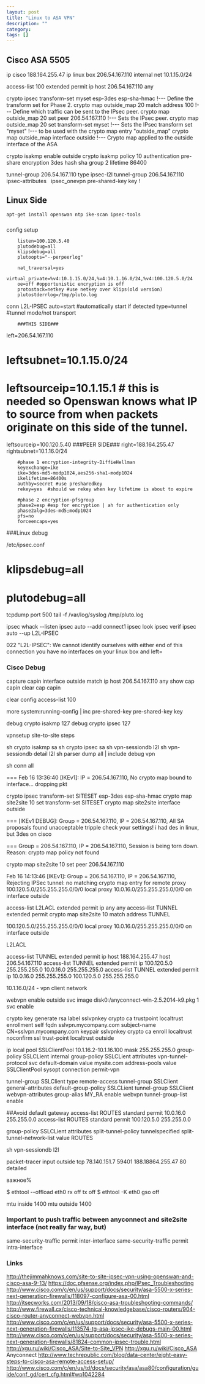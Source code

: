 ```yaml
---
layout: post
title: "Linux to ASA VPN"
description: ""
category: 
tags: []
---
```


## Cisco ASA 5505

ip cisco 188.164.255.47
ip linux box 206.54.167.110
internal net 10.1.15.0/24

access-list 100 extended permit ip host 206.54.167.110 any

crypto ipsec transform-set myset esp-3des esp-sha-hmac
!--- Define the transform set for Phase 2.
crypto map outside_map 20 match address 100
!--- Define which traffic can be sent to the IPsec peer.
crypto map outside_map 20 set peer 206.54.167.110
!--- Sets the IPsec peer.
crypto map outside_map 20 set transform-set myset
!--- Sets the IPsec transform set "myset"
!--- to be used with the crypto map entry "outside_map"
crypto map outside_map interface outside
!--- Crypto map applied to the outside interface of the ASA


crypto isakmp enable outside
crypto isakmp policy 10
 authentication pre-share
 encryption 3des
 hash sha
 group 2
 lifetime 86400

tunnel-group 206.54.167.110 type ipsec-l2l
tunnel-group 206.54.167.110 ipsec-attributes
  ipsec_onevpn pre-shared-key key
!


## Linux Side

```bash
apt-get install openswan ntp ike-scan ipsec-tools
```

#####
#####
config setup

        listen=100.120.5.40
        plutodebug=all
        klipsdebug=all
        plutoopts="--perpeerlog"

        nat_traversal=yes
        virtual_private=%v4:10.1.15.0/24,%v4:10.1.16.0/24,%v4:100.120.5.0/24
        oe=off #opportunistic encryption is off
        protostack=netkey #use netkey over klips(old version)
        plutostderrlog=/tmp/pluto.log

conn L2L-IPSEC
        auto=start #automatically start if detected
        type=tunnel #tunnel mode/not transport

        ###THIS SIDE###
  left=206.54.167.110
#        leftsubnet=10.1.15.0/24
#        leftsourceip=10.1.15.1 # this is needed so Openswan knows what IP to source from when packets originate on this side of the tunnel.
  leftsourceip=100.120.5.40
        ###PEER SIDE###
        right=188.164.255.47
        rightsubnet=10.1.16.0/24

        #phase 1 encryption-integrity-DiffieHellman
        keyexchange=ike
        ike=3des-md5-modp1024,aes256-sha1-modp1024
        ikelifetime=86400s
        authby=secret #use presharedkey
        rekey=yes  #should we rekey when key lifetime is about to expire

        #phase 2 encryption-pfsgroup
        phase2=esp #esp for encryption | ah for authentication only
        phase2alg=3des-md5;modp1024
        pfs=no
        forceencaps=yes

###Linux debug

/etc/ipsec.conf
# klipsdebug=all
# plutodebug=all

tcpdump port 500
tail -f /var/log/syslog /tmp/pluto.log


ipsec whack --listen
ipsec auto --add connect1
ipsec look
ipsec verif
ipsec auto --up L2L-IPSEC

022 "L2L-IPSEC": We cannot identify ourselves with either end of this connection
you have no interfaces on your linux box and left=


### Cisco Debug
capture capin interface outside match ip host 206.54.167.110 any
show cap capin
clear cap capin

clear config access-list 100

more system:running-config | inc pre-shared-key
pre-shared-key key






debug crypto isakmp 127
debug crypto ipsec 127


vpnsetup site-to-site steps

sh crypto isakmp sa
sh crypto ipsec sa
sh vpn-sessiondb l2l
sh vpn-sessiondb detail l2l
sh parser dump all | include debug vpn 



sh conn all

===
Feb 16 13:36:40 [IKEv1]: IP = 206.54.167.110, No crypto map bound to interface... dropping pkt

crypto ipsec transform-set SITESET esp-3des esp-sha-hmac
crypto map site2site 10 set transform-set SITESET
crypto map site2site interface outside

===
[IKEv1 DEBUG]: Group = 206.54.167.110, IP = 206.54.167.110, All SA proposals found unacceptable
tripple check your settings! i had des in linux, but 3des on cisco

===
Group = 206.54.167.110, IP = 206.54.167.110, Session is being torn down. Reason: crypto map policy not found

crypto map site2site 10 set peer 206.54.167.110

Feb 16 14:13:46 [IKEv1]: Group = 206.54.167.110, IP = 206.54.167.110, Rejecting IPSec tunnel: no matching crypto map entry for remote proxy 100.120.5.0/255.255.255.0/0/0 local proxy 10.0.16.0/255.255.255.0/0/0 on interface outside

access-list L2LACL extended permit ip any any
access-list TUNNEL extended permit 
crypto map site2site 10 match address TUNNEL

100.120.5.0/255.255.255.0/0/0 local proxy 10.0.16.0/255.255.255.0/0/0 on interface outside

 L2LACL

 access-list TUNNEL extended permit ip host 188.164.255.47 host 206.54.167.110
 access-list TUNNEL extended permit ip 100.120.5.0 255.255.255.0 10.0.16.0 255.255.255.0
 access-list TUNNEL extended permit ip 10.0.16.0 255.255.255.0 100.120.5.0 255.255.255.0

 10.1.16.0/24 - vpn client network


 webvpn
 enable outside
 svc image disk0:/anyconnect-win-2.5.2014-k9.pkg 1
 svc enable



 crypto key generate rsa label sslvpnkey
 crypto ca trustpoint localtrust
 enrollment self
 fqdn sslvpn.mycompany.com
 subject-name CN=sslvpn.mycompany.com
 keypair sslvpnkey
 crypto ca enroll localtrust noconfirm
 ssl trust-point localtrust outside

 ip local pool SSLClientPool 10.1.16.2-10.1.16.100 mask 255.255.255.0
 group-policy SSLCLient internal
 group-policy SSLCLient attributes
 vpn-tunnel-protocol svc
 default-domain value mysite.com
 address-pools value SSLClientPool
 sysopt connection permit-vpn


 tunnel-group SSLClient type remote-access
 tunnel-group SSLClient general-attributes
 default-group-policy SSLCLient
 tunnel-group SSLClient webvpn-attributes
 group-alias MY_RA enable
 webvpn
 tunnel-group-list enable



 ##Avoid default gateway
 access-list ROUTES standard permit 10.0.16.0 255.255.0.0
 access-list ROUTES standard permit 100.120.5.0 255.255.0.0

 group-policy SSLCLient attributes
  split-tunnel-policy tunnelspecified
   split-tunnel-network-list value ROUTES



   sh vpn-sessiondb l2l






   packet-tracer input outside tcp 78.140.151.7 59401 188.18864.255.47 80 detailed




важное%

$ ethtool --offload  eth0  rx off  tx off
$ ethtool -K eth0 gso off


mtu inside 1400
mtu outside 1400

### Important to push traffic between anyconnect and site2site interface (not really far way, but)
same-security-traffic permit inter-interface
same-security-traffic permit intra-interface




### Links
http://thejimmahknows.com/site-to-site-ipsec-vpn-using-openswan-and-cisco-asa-9-13/
https://doc.pfsense.org/index.php/IPsec_Troubleshooting
http://www.cisco.com/c/en/us/support/docs/security/asa-5500-x-series-next-generation-firewalls/118097-configure-asa-00.html
http://itsecworks.com/2013/09/18/cisco-asa-troubleshooting-commands/
http://www.firewall.cx/cisco-technical-knowledgebase/cisco-routers/904-cisco-router-anyconnect-webvpn.html
http://www.cisco.com/c/en/us/support/docs/security/asa-5500-x-series-next-generation-firewalls/113574-tg-asa-ipsec-ike-debugs-main-00.html
http://www.cisco.com/c/en/us/support/docs/security/asa-5500-x-series-next-generation-firewalls/81824-common-ipsec-trouble.html
http://xgu.ru/wiki/Cisco_ASA/Site-to-Site_VPN
http://xgu.ru/wiki/Cisco_ASA
Anyconnect
http://www.techrepublic.com/blog/data-center/eight-easy-steps-to-cisco-asa-remote-access-setup/
http://www.cisco.com/c/en/us/td/docs/security/asa/asa80/configuration/guide/conf_gd/cert_cfg.html#wp1042284
